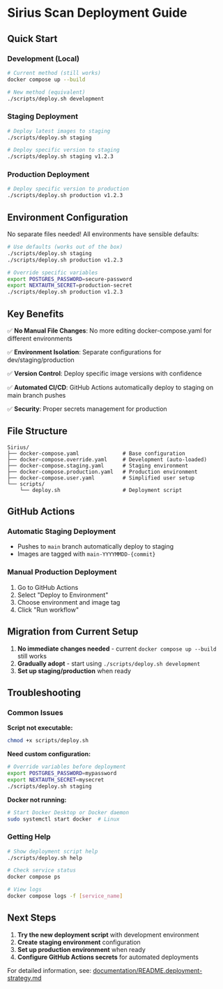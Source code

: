 # Sirius Scan Deployment Guide

## Quick Start

### Development (Local)

```bash
# Current method (still works)
docker compose up --build

# New method (equivalent)
./scripts/deploy.sh development
```

### Staging Deployment

```bash
# Deploy latest images to staging
./scripts/deploy.sh staging

# Deploy specific version to staging
./scripts/deploy.sh staging v1.2.3
```

### Production Deployment

```bash
# Deploy specific version to production
./scripts/deploy.sh production v1.2.3
```

## Environment Configuration

No separate files needed! All environments have sensible defaults:

```bash
# Use defaults (works out of the box)
./scripts/deploy.sh staging
./scripts/deploy.sh production v1.2.3

# Override specific variables
export POSTGRES_PASSWORD=secure-password
export NEXTAUTH_SECRET=production-secret
./scripts/deploy.sh production v1.2.3
```

## Key Benefits

✅ **No Manual File Changes**: No more editing docker-compose.yaml for different environments

✅ **Environment Isolation**: Separate configurations for dev/staging/production

✅ **Version Control**: Deploy specific image versions with confidence

✅ **Automated CI/CD**: GitHub Actions automatically deploy to staging on main branch pushes

✅ **Security**: Proper secrets management for production

## File Structure

```
Sirius/
├── docker-compose.yaml              # Base configuration
├── docker-compose.override.yaml     # Development (auto-loaded)
├── docker-compose.staging.yaml      # Staging environment
├── docker-compose.production.yaml   # Production environment
├── docker-compose.user.yaml         # Simplified user setup
└── scripts/
    └── deploy.sh                    # Deployment script
```

## GitHub Actions

### Automatic Staging Deployment

- Pushes to `main` branch automatically deploy to staging
- Images are tagged with `main-YYYYMMDD-{commit}`

### Manual Production Deployment

1. Go to GitHub Actions
2. Select "Deploy to Environment"
3. Choose environment and image tag
4. Click "Run workflow"

## Migration from Current Setup

1. **No immediate changes needed** - current `docker compose up --build` still works
2. **Gradually adopt** - start using `./scripts/deploy.sh development`
3. **Set up staging/production** when ready

## Troubleshooting

### Common Issues

**Script not executable:**

```bash
chmod +x scripts/deploy.sh
```

**Need custom configuration:**

```bash
# Override variables before deployment
export POSTGRES_PASSWORD=mypassword
export NEXTAUTH_SECRET=mysecret
./scripts/deploy.sh staging
```

**Docker not running:**

```bash
# Start Docker Desktop or Docker daemon
sudo systemctl start docker  # Linux
```

### Getting Help

```bash
# Show deployment script help
./scripts/deploy.sh help

# Check service status
docker compose ps

# View logs
docker compose logs -f [service_name]
```

## Next Steps

1. **Try the new deployment script** with development environment
2. **Create staging environment** configuration
3. **Set up production environment** when ready
4. **Configure GitHub Actions secrets** for automated deployments

For detailed information, see: [documentation/README.deployment-strategy.md](documentation/README.deployment-strategy.md)
